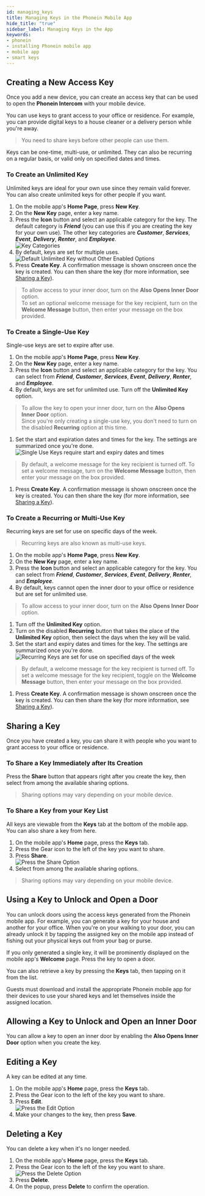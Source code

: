 ```yaml
---
id: managing_keys
title: Managing Keys in the Phonein Mobile App
hide_title: "true"
sidebar_label: Managing Keys in the App
keywords: 
- phonein
- installing Phonein mobile app
- mobile app
- smart keys
---
```


## Creating a New Access Key

Once you add a new device, you can create an access key that can be used to open the **Phonein Intercom** with your mobile device. 

You can use keys to grant access to your office or residence. For example, you can provide digital keys to a house cleaner or a delivery person while you're away.

> You need to share keys before other people can use them. 

Keys can be one-time, multi-use, or unlimited. They can also be recurring on a regular basis, or valid only on specified dates and times.

### To Create an Unlimited Key

Unlimited keys are ideal for your own use since they remain valid forever. You can also create unlimited keys for other people if you want.

1. On the mobile app's **Home Page**, press **New Key**.
1. On the **New Key** page, enter a key name.
1. Press the **Icon** button and select an applicable category for the key. The default category is ***Friend*** (you can use this if you are creating the key for your own use). The other key categories are ***Customer***, ***Services***, ***Event***, ***Delivery***, ***Renter***, and ***Employee***.  
![Key Categories](/img/icons_resized.jpg)  
1. By default, keys are set for multiple uses.  
![Default Unlimited Key without Other Enabled Options](/img/unlimited_key_resized.jpg)  
1. Press **Create Key**. A confirmation message is shown onscreen once the key is created. You can then share the key (for more information, see [Sharing a Key](#sharing-a-key)).

> To allow access to your inner door, turn on the **Also Opens Inner Door** option.  
> To set an optional welcome message for the key recipient, turn on the **Welcome Message** button, then enter your message on the box provided.

### To Create a Single-Use Key

Single-use keys are set to expire after use.

1. On the mobile app's **Home Page**, press **New Key**.
1. On the **New Key** page, enter a key name.
1. Press the **Icon** button and select an applicable category for the key. You can select from ***Friend***, ***Customer***, ***Services***, ***Event***, ***Delivery***, ***Renter***, and ***Employee***.
1. By default, keys are set for unlimited use. Turn off the **Unlimited Key** option.
> To allow the key to open your inner door, turn on the **Also Opens Inner Door** option.    
> Since you're only creating a single-use key, you don't need to turn on the disabled **Recurring** option at this time.  
1. Set the start and expiration dates and times for the key. The settings are summarized once you're done.  ![Single Use Keys require start and expiry dates and times](/img/one-time-key-resized.jpg)  
> By default, a welcome message for the key recipient is turned off. To set a welcome message, turn on the **Welcome Message** button, then enter your message on the box provided.
1. Press **Create Key**. A confirmation message is shown onscreen once the key is created. You can then share the key (for more information, see [Sharing a Key](#sharing-a-key)).

### To Create a Recurring or Multi-Use Key

Recurring keys are set for use on specific days of the week. 

> Recurring keys are also known as multi-use keys.

1. On the mobile app's **Home Page**, press **New Key**.
1. On the **New Key** page, enter a key name.
1. Press the **Icon** button and select an applicable category for the key. You can select from ***Friend***, ***Customer***, ***Services***, ***Event***, ***Delivery***, ***Renter***, and ***Employee***.
1. By default, keys cannot open the inner door to your office or residence but are set for unlimited use.  
> To allow access to your inner door, turn on the **Also Opens Inner Door** option.  
1. Turn off the **Unlimited Key** option. 
1. Turn on the disabled **Recurring** button that takes the place of the **Unlimited Key** option, then select the days when the key will be valid.
1. Set the start and expiry dates and times for the key. The settings are summarized once you're done.  ![Recurring Keys are set for use on specified days of the week](/img/recurring-key-resized.jpg)  
> By default, a welcome message for the key recipient is turned off. To set a welcome message for the key recipient, toggle on the **Welcome Message** button, then enter your message on the box provided.
1. Press **Create Key**. A confirmation message is shown onscreen once the key is created. You can then share the key (for more information, see [Sharing a Key](#sharing-a-key)).

## <a name="sharing-a-key"></a> Sharing a Key 

Once you have created a key, you can share it with people who you want to grant  access to your office or residence.

### To Share a Key Immediately after Its Creation

Press the **Share** button that appears right after you create the key, then select from among the available sharing options.

> Sharing options may vary depending on your mobile device.

### To Share a Key from your Key List

All keys are viewable from the **Keys** tab at the bottom of the mobile app. You can also share a key from here.

1. On the mobile app's **Home** page, press the **Keys** tab.
1. Press the Gear icon to the left of the key you want to share.
1. Press **Share**.  
![Press the Share Option](/img/key_options_resized.jpg)  
1. Select from among the available sharing options.

> Sharing options may vary depending on your mobile device.

## Using a Key to Unlock and Open a Door

You can unlock doors using the access keys generated from the Phonein mobile app. For example, you can generate a key for your house and another for your office. When you're on your walking to your door, you can already unlock it by tapping the assigned key on the mobile app instead of fishing out your physical keys out from your bag or purse.

If you only generated a single key, it will be prominently displayed on the mobile app's **Welcome** page. Press the key to open a door. 

You can also retrieve a key by pressing the **Keys** tab, then tapping on it from the list.

Guests must download and install the appropriate Phonein mobile app for their devices to use your shared keys and let themselves inside the assigned location.

## Allowing a Key to Unlock and Open an Inner Door

You can allow a key to open an inner door by enabling the **Also Opens Inner Door** option when you create the key.

## Editing a Key

A key can be edited at any time.

1. On the mobile app's **Home** page, press the **Keys** tab.
1. Press the Gear icon to the left of the key you want to share.
1. Press **Edit**.  
![Press the Edit Option](/img/key_options_resized.jpg)  
1. Make your changes to the key, then press **Save**.

## Deleting a Key

You can delete a key when it's no longer needed.

1. On the mobile app's **Home** page, press the **Keys** tab.
1. Press the Gear icon to the left of the key you want to share.  
![Press the Delete Option](/img/key_options_resized.jpg)  
1. Press **Delete**.
1. On the popup, press **Delete** to confirm the operation.
